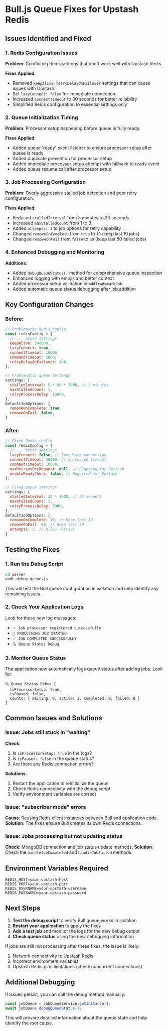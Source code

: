 # Bull.js Queue Fixes for Upstash Redis

## Issues Identified and Fixed

### 1. **Redis Configuration Issues**
**Problem**: Conflicting Redis settings that don't work well with Upstash Redis.

**Fixes Applied**:
- Removed `keepAlive`, `retryDelayOnFailover` settings that can cause issues with Upstash
- Set `lazyConnect: false` for immediate connection
- Increased `connectTimeout` to 30 seconds for better reliability
- Simplified Redis configuration to essential settings only

### 2. **Queue Initialization Timing**
**Problem**: Processor setup happening before queue is fully ready.

**Fixes Applied**:
- Added queue 'ready' event listener to ensure processor setup after queue is ready
- Added duplicate prevention for processor setup
- Added immediate processor setup attempt with fallback to ready event
- Added queue resume call after processor setup

### 3. **Job Processing Configuration**
**Problem**: Overly aggressive stalled job detection and poor retry configuration.

**Fixes Applied**:
- Reduced `stalledInterval` from 5 minutes to 30 seconds
- Increased `maxStalledCount` from 1 to 3
- Added `attempts: 3` to job options for retry capability
- Changed `removeOnComplete` from `true` to `10` (keep last 10 jobs)
- Changed `removeOnFail` from `false` to `50` (keep last 50 failed jobs)

### 4. **Enhanced Debugging and Monitoring**
**Additions**:
- Added `debugQueueStatus()` method for comprehensive queue inspection
- Enhanced logging with emojis and better context
- Added processor setup validation in `addTrademarkJob`
- Added automatic queue status debugging after job addition

## Key Configuration Changes

### Before:
```javascript
// Problematic Redis config
const redisConfig = {
  // ... other settings
  keepAlive: 300000,
  lazyConnect: true,
  connectTimeout: 10000,
  commandTimeout: 5000,
  retryDelayOnFailover: 100,
};

// Problematic queue settings
settings: {
  stalledInterval: 5 * 60 * 1000, // 5 minutes
  maxStalledCount: 1,
  retryProcessDelay: 10000,
},
defaultJobOptions: {
  removeOnComplete: true,
  removeOnFail: false,
}
```

### After:
```javascript
// Fixed Redis config
const redisConfig = {
  // ... other settings
  lazyConnect: false, // Immediate connection
  connectTimeout: 30000, // Increased timeout
  commandTimeout: 10000,
  maxRetriesPerRequest: null, // Required for Upstash
  enableReadyCheck: false, // Required for Upstash
};

// Fixed queue settings
settings: {
  stalledInterval: 30 * 1000, // 30 seconds
  maxStalledCount: 3,
  retryProcessDelay: 5000,
},
defaultJobOptions: {
  removeOnComplete: 10, // Keep last 10
  removeOnFail: 50, // Keep last 50
  attempts: 3, // Allow retries
}
```

## Testing the Fixes

### 1. Run the Debug Script
```bash
cd server
node debug-queue.js
```

This will test the Bull queue configuration in isolation and help identify any remaining issues.

### 2. Check Your Application Logs
Look for these new log messages:
- `✅ Job processor registered successfully`
- `🚀 PROCESSING JOB STARTED`
- `✅ JOB COMPLETED SUCCESSFULLY`
- `🔍 Queue Status Debug`

### 3. Monitor Queue Status
The application now automatically logs queue status after adding jobs. Look for:
```
🔍 Queue Status Debug {
  isProcessorSetup: true,
  isPaused: false,
  counts: { waiting: 0, active: 1, completed: 0, failed: 0 }
}
```

## Common Issues and Solutions

### Issue: Jobs still stuck in "waiting"
**Check**:
1. Is `isProcessorSetup: true` in the logs?
2. Is `isPaused: false` in the queue status?
3. Are there any Redis connection errors?

**Solutions**:
1. Restart the application to reinitialize the queue
2. Check Redis connectivity with the debug script
3. Verify environment variables are correct

### Issue: "subscriber mode" errors
**Cause**: Reusing Redis client instances between Bull and application code.
**Solution**: The fixes ensure Bull creates its own Redis connections.

### Issue: Jobs processing but not updating status
**Check**: MongoDB connection and job status update methods.
**Solution**: Check the `handleJobCompleted` and `handleJobFailed` methods.

## Environment Variables Required
```env
REDIS_HOST=your-upstash-host
REDIS_PORT=your-upstash-port
REDIS_USERNAME=your-upstash-username
REDIS_PASSWORD=your-upstash-password
```

## Next Steps

1. **Test the debug script** to verify Bull queue works in isolation
2. **Restart your application** to apply the fixes
3. **Add a test job** and monitor the logs for the new debug output
4. **Check queue status** using the new debugging information

If jobs are still not processing after these fixes, the issue is likely:
1. Network connectivity to Upstash Redis
2. Incorrect environment variables
3. Upstash Redis plan limitations (check concurrent connections)

## Additional Debugging

If issues persist, you can call the debug method manually:
```javascript
const jobQueue = JobQueueService.getInstance();
await jobQueue.debugQueueStatus();
```

This will provide detailed information about the queue state and help identify the root cause.